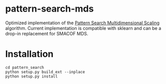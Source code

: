 # pattern-search-mds

Optimized implementation of the [Pattern Search Multidimensional Scaling](https://arxiv.org/pdf/1806.00416.pdf) algorithm. 
Current implementation is compatible with sklearn and can be a drop-in replacement for SMACOF MDS.

# Installation

```
cd pattern_search
python setup.py build_ext --inplace
python setup.py install
```
